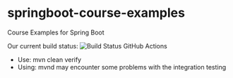 # springboot-course-examples
Course Examples for Spring Boot

Our current build status: ![Build Status GitHub Actions](https://github.com/lofidewanto/springboot-course-examples/actions/workflows/maven.yml/badge.svg)

- Use: mvn clean verify
- Using: mvnd may encounter some problems with the integration testing